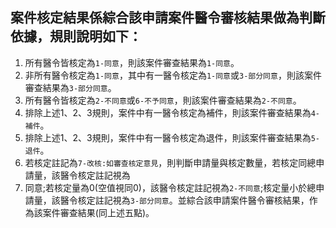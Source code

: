 ## 案件核定結果係綜合該申請案件醫令審核結果做為判斷依據，規則說明如下：  

1. 所有醫令皆核定為<code>1-同意</code>，則該案件審查結果為<code>1-同意</code>。  
2. 非所有醫令核定為<code>1-同意</code>，其中有一醫令核定為<code>1-同意</code>或<code>3-部分同意</code>，則該案件審查結果為<code>3-部分同意</code>。  
3. 所有醫令皆核定為<code>2-不同意</code>或<code>6-不予同意</code>，則該案件審查結果為<code>2-不同意</code>。  
4. 排除上述1、2、3規則，案件中有一醫令核定為補件，則該案件審查結果為<code>4-補件</code>。  
5. 排除上述1、2、3規則，案件中有一醫令核定為退件，則該案件審查結果為<code>5-退件</code>。  
6. 若核定註記為<code>7-改核:如審查核定意見</code>，則判斷申請量與核定數量，若核定同總申請量，該醫令核定註記視為  
  1. 同意;若核定量為0(空值視同0)，該醫令核定註記視為<code>2-不同意</code>;核定量小於總申請量，該醫令核定註記視為<code>3-部分同意</code>。並綜合該申請案件醫令審核結果，作為該案件審查結果(同上述五點)。
